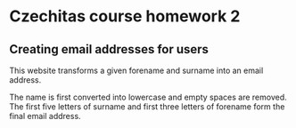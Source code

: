 # Czechitas course homework 2
## Creating email addresses for users 
This website transforms a given forename and surname into an email address. 

The name is first converted into lowercase and empty spaces are removed. The first five letters of surname and first three letters of forename form the final email address.  